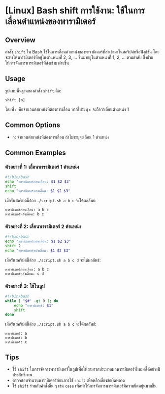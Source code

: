 # [Linux] Bash shift การใช้งาน: ใช้ในการเลื่อนตำแหน่งของพารามิเตอร์

## Overview
คำสั่ง `shift` ใน Bash ใช้ในการเลื่อนตำแหน่งของพารามิเตอร์ที่ส่งเข้ามาในสคริปต์หรือฟังก์ชัน โดยจะทำให้พารามิเตอร์ที่อยู่ในตำแหน่งที่ 2, 3, ... ขึ้นมาอยู่ในตำแหน่งที่ 1, 2, ... ตามลำดับ ซึ่งช่วยให้การจัดการพารามิเตอร์ที่ส่งเข้ามาง่ายขึ้น

## Usage
รูปแบบพื้นฐานของคำสั่ง `shift` คือ:

```
shift [n]
```

โดยที่ `n` คือจำนวนตำแหน่งที่ต้องการเลื่อน หากไม่ระบุ `n` จะถือว่าเลื่อนตำแหน่ง 1

## Common Options
- `n`: จำนวนตำแหน่งที่ต้องการเลื่อน ถ้าไม่ระบุจะเลื่อน 1 ตำแหน่ง

## Common Examples

### ตัวอย่างที่ 1: เลื่อนพารามิเตอร์ 1 ตำแหน่ง
```bash
#!/bin/bash
echo "พารามิเตอร์ก่อนเลื่อน: $1 $2 $3"
shift
echo "พารามิเตอร์หลังเลื่อน: $1 $2 $3"
```
เมื่อรันสคริปต์นี้ด้วย `./script.sh a b c` จะได้ผลลัพธ์:
```
พารามิเตอร์ก่อนเลื่อน: a b c
พารามิเตอร์หลังเลื่อน: b c
```

### ตัวอย่างที่ 2: เลื่อนพารามิเตอร์ 2 ตำแหน่ง
```bash
#!/bin/bash
echo "พารามิเตอร์ก่อนเลื่อน: $1 $2 $3"
shift 2
echo "พารามิเตอร์หลังเลื่อน: $1 $2 $3"
```
เมื่อรันสคริปต์นี้ด้วย `./script.sh a b c d` จะได้ผลลัพธ์:
```
พารามิเตอร์ก่อนเลื่อน: a b c
พารามิเตอร์หลังเลื่อน: c d
```

### ตัวอย่างที่ 3: ใช้ในลูป
```bash
#!/bin/bash
while [ "$#" -gt 0 ]; do
    echo "พารามิเตอร์: $1"
    shift
done
```
เมื่อรันสคริปต์นี้ด้วย `./script.sh a b c` จะได้ผลลัพธ์:
```
พารามิเตอร์: a
พารามิเตอร์: b
พารามิเตอร์: c
```

## Tips
- ใช้ `shift` ในการจัดการพารามิเตอร์ในลูปเพื่อให้สามารถประมวลผลพารามิเตอร์ทั้งหมดได้อย่างมีประสิทธิภาพ
- ตรวจสอบจำนวนพารามิเตอร์ก่อนการใช้ `shift` เพื่อหลีกเลี่ยงข้อผิดพลาด
- ใช้ `shift` ร่วมกับคำสั่งอื่น ๆ เช่น `case` เพื่อทำให้การจัดการพารามิเตอร์มีความยืดหยุ่นมากขึ้น